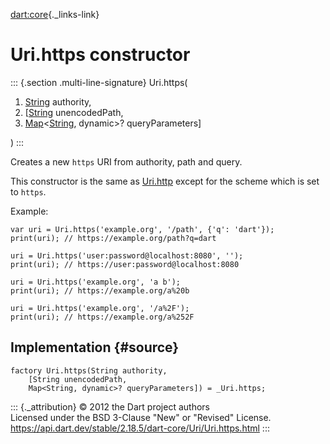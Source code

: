 [dart:core](../../dart-core/dart-core-library){._links-link}

Uri.https constructor
=====================

::: {.section .multi-line-signature}
Uri.https(

1.  [String](../string-class) authority,
2.  \[[String](../string-class) unencodedPath,
3.  [Map](../map-class)\<[String](../string-class), dynamic\>?
    queryParameters\]

)
:::

Creates a new `https` URI from authority, path and query.

This constructor is the same as [Uri.http](uri.http) except for the
scheme which is set to `https`.

Example:

``` {.language-dart data-language="dart"}
var uri = Uri.https('example.org', '/path', {'q': 'dart'});
print(uri); // https://example.org/path?q=dart

uri = Uri.https('user:password@localhost:8080', '');
print(uri); // https://user:password@localhost:8080

uri = Uri.https('example.org', 'a b');
print(uri); // https://example.org/a%20b

uri = Uri.https('example.org', '/a%2F');
print(uri); // https://example.org/a%252F
```

Implementation {#source}
--------------

``` {.language-dart data-language="dart"}
factory Uri.https(String authority,
    [String unencodedPath,
    Map<String, dynamic>? queryParameters]) = _Uri.https;
```

::: {._attribution}
© 2012 the Dart project authors\
Licensed under the BSD 3-Clause \"New\" or \"Revised\" License.\
<https://api.dart.dev/stable/2.18.5/dart-core/Uri/Uri.https.html>
:::

